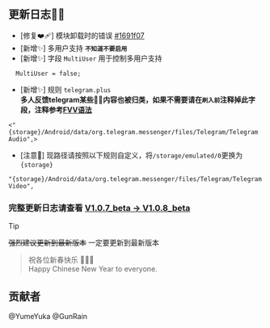 ## 更新日志🎉🎉

* [修复❤️‍🩹] 模块卸载时的错误 [#1691f07](https://github.com/YumeYuka/Intelligent/commit/1691f07cfb7e637b40ee949a90fd5bb2224c3557)
* [新增✨] 多用户支持 **`不知道不要启用`**
* [新增✨] 字段 `MultiUser` 用于控制多用户支持
```
  MultiUser = false;
```
* [新增✨] 规则 `telegram.plus`  
**多人反馈telegram某些🔞🔞内容也被归类，如果不需要请在`刷入前`注释掉此字段，注释参考[FVV语法](https://github.com/GunRain/FVV)**
```fvv
<"{storage}/Android/data/org.telegram.messenger/files/Telegram/Telegram Audio",>
```
* [注意🍥] 现路径请按照以下规则自定义，将`/storage/emulated/0`更换为`{storage}`
```fvv
"{storage}/Android/data/org.telegram.messenger/files/Telegram/Telegram Video",
```

### 完整更新日志请查看 [V1.0.7_beta -> V1.0.8_beta](https://github.com/YumeYuka/intelligent/commits/master/)  

> [!TIP]
> ~~强烈建议更新到最新版本~~
> 一定要更新到最新版本

> 祝各位新春快乐  🎉🎉🎉  
> Happy Chinese New Year to everyone.

## 贡献者
@YumeYuka
@GunRain